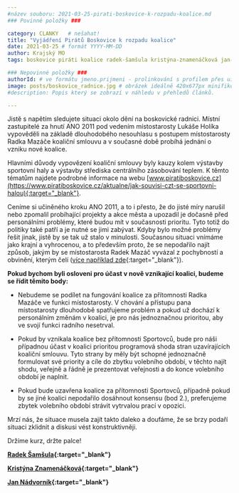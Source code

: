 ```yaml
---
#název souboru: 2021-03-25-pirati-boskovice-k-rozpadu-koalice.md
### Povinné položky ###

category: CLANKY   # nešahat!
title: "Vyjádření Pirátů Boskovice k rozpadu koalice"
date: 2021-03-25 # formát YYYY-MM-DD
author: Krajský MO
tags: boskovice piráti koalice radek-šamšula kristýna-znamenáčková jan-nádvorník # kategorie odděleny mezerami, např. volby zemědělství životní-prostředí piráti (viz https://jihomoravsky.pirati.cz/tags/)

### Nepovinné položky ###
authorId: # ve formátu jmeno.prijmeni - prolinkování s profilem přes uid
image: posts/boskovice_radnice.jpg # obrázek ideálně 420x677px minifikovaný přes https://tinypng.com/
#description: Popis který se zobrazí v náhledu v přehledů článků.

---
```


Jistě s napětím sledujete situaci okolo dění na boskovické radnici. Místní zastupitelé za hnutí ANO 2011 pod vedením místostarosty Lukáše Holíka vypověděli na základě dlouhodobého nesouhlasu s postupem místostarosty Radka Mazáče koaliční smlouvu a v současné době probíhá jednání o vzniku nové koalice. 

Hlavními důvody vypovězení koaliční smlouvy byly kauzy kolem výstavby sportovní haly a výstavby střediska centrálního zásobování teplem. K těmto tématům najdete podrobné informace na webu [www.piratiboskovice.cz](https://www.piratiboskovice.cz/aktualne/jak-souvisi-czt-se-sportovni-halou){:target="_blank"}.
 
Ceníme si učiněného kroku ANO 2011, a to i přesto, že do jisté míry narušil nebo zpomalil probíhající projekty a akce města a upozadil je dočasně před personálními problémy, které budou mít v současnosti prioritu. Tyto totiž do politiky také patří a je nutné se jimi zabývat. Kdyby bylo možné  problémy řešit jinak, jistě by se tak už stalo v minulosti. Současnou situaci vnímáme jako krajní a vyhrocenou, a to především proto, že se nepodařilo najít způsob, jakým by se místostarosta Radek Mazáč vyvázal z pochybností a obvinění, kterým čelí ([více například zde](https://blanensky.denik.cz/zpravy_region/krach-boskovicke-koalice-ano-odstoupilo-20210323.html){:target="_blank"}).

**Pokud bychom byli osloveni pro účast v nově vznikající koalici, budeme se řídit těmito body:**

- Nebudeme se podílet na fungování koalice za přítomnosti Radka Mazáče ve funkci místostarosty. V chování a přístupu pana místostarosty dlouhodobě spatřujeme problém a pokud už dochází k personálním změnám v koalici, je pro nás jednoznačnou prioritou, aby ve svojí funkci radního nesetrval.

- Pokud by vznikala koalice bez přítomnosti Sportovců, bude pro náši případnou účast v koalici prioritou programová shoda stran uzavírajících koaliční smlouvu. Tyto strany by měly být schopné jednoznačně formulovat své priority a cíle do zbytku volebního období, v těchto najít shodu, veřejně a řádně je prezentovat veřejnosti a do konce volebního období je naplnit. 

- Pokud bude uzavřena koalice za přítomnosti Sportovců, případně pokud by se jiné koalici nepodařilo dosáhnout konsensu (bod 2.), preferujeme zbytek volebního období strávit vytrvalou prací v opozici. 

Mrzí nás, že situace musela zajít takto daleko a doufáme, že se brzy podaří situaci zklidnit a diskusi vést konstruktivněji. 

Držíme kurz, držte palce!

**[Radek Šamšula](https://jihomoravsky.pirati.cz/lide/radek-samsula/){:target="_blank"}**

**[Kristýna Znamenáčková](https://jihomoravsky.pirati.cz/lide/kristyna-znamenackova/){:target="_blank"}**

**[Jan Nádvorník](https://jihomoravsky.pirati.cz/lide/jan-nadvornik/){:target="_blank"}**
